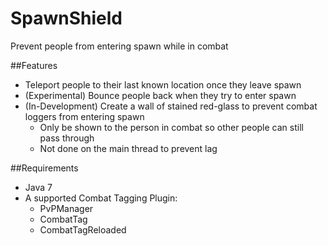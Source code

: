 SpawnShield
============
Prevent people from entering spawn while in combat

##Features
- Teleport people to their last known location once they leave spawn
- (Experimental) Bounce people back when they try to enter spawn
- (In-Development) Create a wall of stained red-glass to prevent combat 
loggers from entering spawn
  - Only be shown to the person in combat so other people can still 
pass through
  - Not done on the main thread to prevent lag


##Requirements
- Java 7
- A supported Combat Tagging Plugin:
  - PvPManager
  - CombatTag
  - CombatTagReloaded
